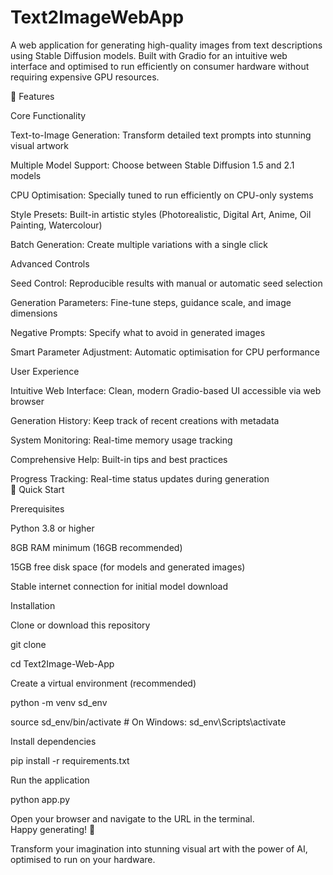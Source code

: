 # Text2ImageWebApp

A web application for generating high-quality images from text descriptions using Stable Diffusion models. Built with Gradio for an intuitive web interface and optimised to run efficiently on consumer hardware without requiring expensive GPU resources.

🌟 Features

Core Functionality

Text-to-Image Generation: Transform detailed text prompts into stunning visual artwork

Multiple Model Support: Choose between Stable Diffusion 1.5 and 2.1 models

CPU Optimisation: Specially tuned to run efficiently on CPU-only systems

Style Presets: Built-in artistic styles (Photorealistic, Digital Art, Anime, Oil Painting, Watercolour)

Batch Generation: Create multiple variations with a single click

Advanced Controls

Seed Control: Reproducible results with manual or automatic seed selection

Generation Parameters: Fine-tune steps, guidance scale, and image dimensions

Negative Prompts: Specify what to avoid in generated images

Smart Parameter Adjustment: Automatic optimisation for CPU performance

User Experience

Intuitive Web Interface: Clean, modern Gradio-based UI accessible via web browser

Generation History: Keep track of recent creations with metadata

System Monitoring: Real-time memory usage tracking

Comprehensive Help: Built-in tips and best practices

Progress Tracking: Real-time status updates during generation                                                                    
🚀 Quick Start

Prerequisites

Python 3.8 or higher

8GB RAM minimum (16GB recommended)

15GB free disk space (for models and generated images)

Stable internet connection for initial model download

Installation

Clone or download this repository

git clone <Text2ImageWebApp>

cd Text2Image-Web-App

Create a virtual environment (recommended)

python -m venv sd_env

source sd_env/bin/activate  # On Windows: sd_env\Scripts\activate

Install dependencies

pip install -r requirements.txt

Run the application

python app.py

Open your browser and navigate to the URL in the terminal.                                                                           
Happy generating! 🎨

Transform your imagination into stunning visual art with the power of AI, optimised to run on your hardware.
